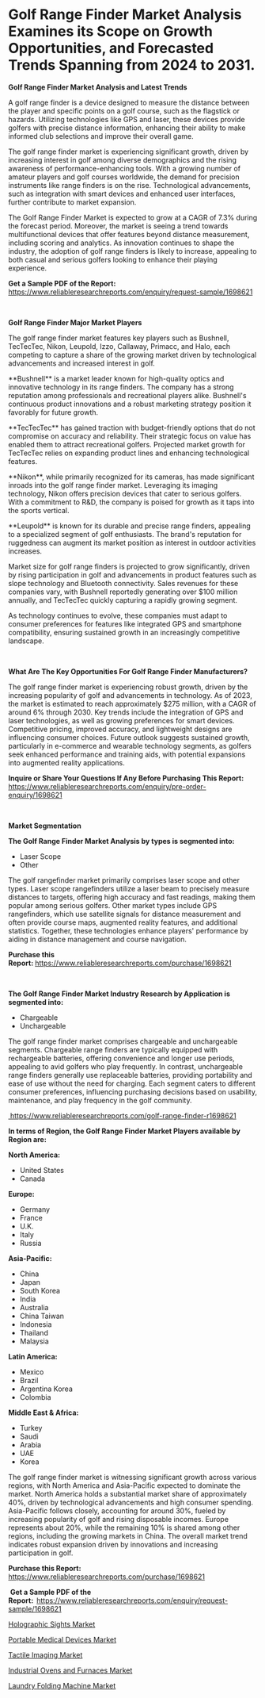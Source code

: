 <p><h1>Golf Range Finder Market Analysis Examines its Scope on Growth Opportunities, and Forecasted Trends Spanning from 2024 to 2031.</h1></p><p><strong>Golf Range Finder Market Analysis and Latest Trends</strong></p>
<p><p>A golf range finder is a device designed to measure the distance between the player and specific points on a golf course, such as the flagstick or hazards. Utilizing technologies like GPS and laser, these devices provide golfers with precise distance information, enhancing their ability to make informed club selections and improve their overall game. </p><p>The golf range finder market is experiencing significant growth, driven by increasing interest in golf among diverse demographics and the rising awareness of performance-enhancing tools. With a growing number of amateur players and golf courses worldwide, the demand for precision instruments like range finders is on the rise. Technological advancements, such as integration with smart devices and enhanced user interfaces, further contribute to market expansion. </p><p>The Golf Range Finder Market is expected to grow at a CAGR of 7.3% during the forecast period. Moreover, the market is seeing a trend towards multifunctional devices that offer features beyond distance measurement, including scoring and analytics. As innovation continues to shape the industry, the adoption of golf range finders is likely to increase, appealing to both casual and serious golfers looking to enhance their playing experience.</p></p>
<p><strong>Get a Sample PDF of the Report:&nbsp;</strong> <a href="https://www.reliableresearchreports.com/enquiry/request-sample/1698621?utm_campaign=1741&utm_medium=2&utm_source=Github&utm_content=ia&utm_term=20102024&utm_id=golf-range-finder">https://www.reliableresearchreports.com/enquiry/request-sample/1698621</a></p>
<p>&nbsp;</p>
<p><strong>Golf Range Finder Major Market Players</strong></p>
<p><p>The golf range finder market features key players such as Bushnell, TecTecTec, Nikon, Leupold, Izzo, Callaway, Primacc, and Halo, each competing to capture a share of the growing market driven by technological advancements and increased interest in golf.</p><p>**Bushnell** is a market leader known for high-quality optics and innovative technology in its range finders. The company has a strong reputation among professionals and recreational players alike. Bushnell's continuous product innovations and a robust marketing strategy position it favorably for future growth.</p><p>**TecTecTec** has gained traction with budget-friendly options that do not compromise on accuracy and reliability. Their strategic focus on value has enabled them to attract recreational golfers. Projected market growth for TecTecTec relies on expanding product lines and enhancing technological features.</p><p>**Nikon**, while primarily recognized for its cameras, has made significant inroads into the golf range finder market. Leveraging its imaging technology, Nikon offers precision devices that cater to serious golfers. With a commitment to R&D, the company is poised for growth as it taps into the sports vertical.</p><p>**Leupold** is known for its durable and precise range finders, appealing to a specialized segment of golf enthusiasts. The brand's reputation for ruggedness can augment its market position as interest in outdoor activities increases.</p><p>Market size for golf range finders is projected to grow significantly, driven by rising participation in golf and advancements in product features such as slope technology and Bluetooth connectivity. Sales revenues for these companies vary, with Bushnell reportedly generating over $100 million annually, and TecTecTec quickly capturing a rapidly growing segment.</p><p>As technology continues to evolve, these companies must adapt to consumer preferences for features like integrated GPS and smartphone compatibility, ensuring sustained growth in an increasingly competitive landscape.</p></p>
<p>&nbsp;</p>
<p><strong>What Are The Key Opportunities For Golf Range Finder Manufacturers?</strong></p>
<p><p>The golf range finder market is experiencing robust growth, driven by the increasing popularity of golf and advancements in technology. As of 2023, the market is estimated to reach approximately $275 million, with a CAGR of around 6% through 2030. Key trends include the integration of GPS and laser technologies, as well as growing preferences for smart devices. Competitive pricing, improved accuracy, and lightweight designs are influencing consumer choices. Future outlook suggests sustained growth, particularly in e-commerce and wearable technology segments, as golfers seek enhanced performance and training aids, with potential expansions into augmented reality applications.</p></p>
<p><strong>Inquire or Share Your Questions If Any Before Purchasing This Report:</strong> <a href="https://www.reliableresearchreports.com/enquiry/pre-order-enquiry/1698621?utm_campaign=1741&utm_medium=2&utm_source=Github&utm_content=ia&utm_term=20102024&utm_id=golf-range-finder">https://www.reliableresearchreports.com/enquiry/pre-order-enquiry/1698621</a></p>
<p>&nbsp;</p>
<p><strong>Market Segmentation</strong></p>
<p><strong>The Golf Range Finder Market Analysis by types is segmented into:</strong></p>
<p><ul><li>Laser Scope</li><li>Other</li></ul></p>
<p><p>The golf rangefinder market primarily comprises laser scope and other types. Laser scope rangefinders utilize a laser beam to precisely measure distances to targets, offering high accuracy and fast readings, making them popular among serious golfers. Other market types include GPS rangefinders, which use satellite signals for distance measurement and often provide course maps, augmented reality features, and additional statistics. Together, these technologies enhance players' performance by aiding in distance management and course navigation.</p></p>
<p><strong>Purchase this Report:&nbsp;</strong><a href="https://www.reliableresearchreports.com/purchase/1698621?utm_campaign=1741&utm_medium=2&utm_source=Github&utm_content=ia&utm_term=20102024&utm_id=golf-range-finder">https://www.reliableresearchreports.com/purchase/1698621</a></p>
<p>&nbsp;</p>
<p><strong>The Golf Range Finder Market Industry Research by Application is segmented into:</strong></p>
<p><ul><li>Chargeable</li><li>Unchargeable</li></ul></p>
<p><p>The golf range finder market comprises chargeable and unchargeable segments. Chargeable range finders are typically equipped with rechargeable batteries, offering convenience and longer use periods, appealing to avid golfers who play frequently. In contrast, unchargeable range finders generally use replaceable batteries, providing portability and ease of use without the need for charging. Each segment caters to different consumer preferences, influencing purchasing decisions based on usability, maintenance, and play frequency in the golf community.</p></p>
<p><a href="https://www.reliableresearchreports.com/golf-range-finder-r1698621?utm_campaign=1741&utm_medium=2&utm_source=Github&utm_content=ia&utm_term=20102024&utm_id=golf-range-finder">&nbsp;https://www.reliableresearchreports.com/golf-range-finder-r1698621</a></p>
<p><strong>In terms of Region, the Golf Range Finder Market Players available by Region are:</strong></p>
<p>
    <p> <strong> North America: </strong>
        <ul>
            <li>United States</li>
            <li>Canada</li>
        </ul>
        </p> 
    <p> <strong> Europe: </strong>
        <ul>
            <li>Germany</li>
            <li>France</li>
            <li>U.K.</li>
            <li>Italy</li>
            <li>Russia</li>
        </ul>
        </p> 
    <p> <strong> Asia-Pacific: </strong>
        <ul>
            <li>China</li>
            <li>Japan</li>
            <li>South Korea</li>
            <li>India</li>
            <li>Australia</li>
            <li>China Taiwan</li>
            <li>Indonesia</li>
            <li>Thailand</li>
            <li>Malaysia</li>
        </ul>
        </p> 
    <p> <strong> Latin America: </strong>
        <ul>
            <li>Mexico</li>
            <li>Brazil</li>
            <li>Argentina Korea</li>
            <li>Colombia</li>
        </ul>
        </p> 
    <p> <strong> Middle East & Africa: </strong>
        <ul>
            <li>Turkey</li>
            <li>Saudi</li>
            <li>Arabia</li>
            <li>UAE</li>
            <li>Korea</li>
        </ul>
    </p>
    </p>
<p><p>The golf range finder market is witnessing significant growth across various regions, with North America and Asia-Pacific expected to dominate the market. North America holds a substantial market share of approximately 40%, driven by technological advancements and high consumer spending. Asia-Pacific follows closely, accounting for around 30%, fueled by increasing popularity of golf and rising disposable incomes. Europe represents about 20%, while the remaining 10% is shared among other regions, including the growing markets in China. The overall market trend indicates robust expansion driven by innovations and increasing participation in golf.</p></p>
<p><strong>Purchase this Report: </strong><a href="https://www.reliableresearchreports.com/purchase/1698621?utm_campaign=1741&utm_medium=2&utm_source=Github&utm_content=ia&utm_term=20102024&utm_id=golf-range-finder">https://www.reliableresearchreports.com/purchase/1698621</a></p>
<p>&nbsp;<strong>Get a Sample PDF of the Report:&nbsp;&nbsp;</strong><a href="https://www.reliableresearchreports.com/enquiry/request-sample/1698621?utm_campaign=1741&utm_medium=2&utm_source=Github&utm_content=ia&utm_term=20102024&utm_id=golf-range-finder">https://www.reliableresearchreports.com/enquiry/request-sample/1698621</a></p>
<p><strong></strong></p>
<p><p><a href="https://github.com/MonroeBullock54/Market-Research-Report-List-1/blob/main/holographic-sights-market.md?utm_campaign=1741&utm_medium=2&utm_source=Github&utm_content=ia&utm_term=20102024&utm_id=golf-range-finder">Holographic Sights Market</a></p><p><a href="https://www.linkedin.com/pulse/portable-medical-devices-market-size-status-forecast-2024-2031-usfke?utm_campaign=1741&utm_medium=2&utm_source=Github&utm_content=ia&utm_term=20102024&utm_id=golf-range-finder">Portable Medical Devices Market</a></p><p><a href="https://www.linkedin.com/pulse/insights-tactile-imaging-industry-market-financial-status-ocwje?utm_campaign=1741&utm_medium=2&utm_source=Github&utm_content=ia&utm_term=20102024&utm_id=golf-range-finder">Tactile Imaging Market</a></p><p><a href="https://www.linkedin.com/pulse/global-industrial-ovens-furnaces-market-pulse-trends-growth-analysis-swywf?utm_campaign=1741&utm_medium=2&utm_source=Github&utm_content=ia&utm_term=20102024&utm_id=golf-range-finder">Industrial Ovens and Furnaces Market</a></p><p><a href="https://www.linkedin.com/pulse/decoding-laundry-folding-machine-industry-dynamics-strategic-vfzhf?utm_campaign=1741&utm_medium=2&utm_source=Github&utm_content=ia&utm_term=20102024&utm_id=golf-range-finder">Laundry Folding Machine Market</a></p></p>